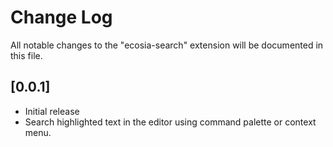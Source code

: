 # Change Log

All notable changes to the "ecosia-search" extension will be documented in this file.

## [0.0.1]

- Initial release
- Search highlighted text in the editor using command palette or context menu.